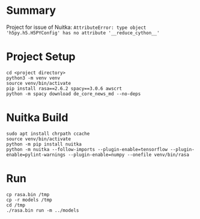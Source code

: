 # Summary

Project for issue of Nuitka: `AttributeError: type object 'h5py.h5.H5PYConfig' has no attribute '__reduce_cython__'` 

# Project Setup

~~~shell
cd <project directory>
python3 -m venv venv
source venv/bin/activate
pip install rasa==2.6.2 spacy==3.0.6 awscrt
python -m spacy download de_core_news_md --no-deps
~~~

# Nuitka Build

~~~shell
sudo apt install chrpath ccache
source venv/bin/activate
python -m pip install nuitka
python -m nuitka --follow-imports --plugin-enable=tensorflow --plugin-enable=pylint-warnings --plugin-enable=numpy --onefile venv/bin/rasa
~~~

# Run

~~~shell
cp rasa.bin /tmp
cp -r models /tmp
cd /tmp
./rasa.bin run -m ../models
~~~
